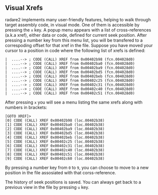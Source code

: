 ## Visual Xrefs

radare2 implements many user-friendly features, helping to walk through target assembly code, in visual mode. One of them is accessible by pressing the `x` key. A popup menu appears with a list of cross-references (a.k.a xref), either data or code, defined for current seek position. After pressing a number key from this menu list, you will be transfered to a correspoding offset for that xref in the file.
Suppose you have moved your cursor to a position in code where the following list of xrefs is defined:

    |  ....--> ; CODE (CALL) XREF from 0x00402b98 (fcn.004028d0)
    |  ....--> ; CODE (CALL) XREF from 0x00402ba0 (fcn.004028d0)
    |  ....--> ; CODE (CALL) XREF from 0x00402ba9 (fcn.004028d0)
    |  ....--> ; CODE (CALL) XREF from 0x00402bd5 (fcn.004028d0)
    |  ....--> ; CODE (CALL) XREF from 0x00402beb (fcn.004028d0)
    |  ....--> ; CODE (CALL) XREF from 0x00402c25 (fcn.004028d0)
    |  ....--> ; CODE (CALL) XREF from 0x00402c31 (fcn.004028d0)
    |  ....--> ; CODE (CALL) XREF from 0x00402c40 (fcn.004028d0)
    |  ....--> ; CODE (CALL) XREF from 0x00402c51 (fcn.004028d0)
    
After pressing `x` you will see a menu listing the same xrefs along with numbers in brackets:

    [GOTO XREF]>
    [0] CODE (CALL) XREF 0x00402b98 (loc.00402b38)
    [1] CODE (CALL) XREF 0x00402ba0 (loc.00402b38)
    [2] CODE (CALL) XREF 0x00402ba9 (loc.00402b38)
    [3] CODE (CALL) XREF 0x00402bd5 (loc.00402b38)
    [4] CODE (CALL) XREF 0x00402beb (loc.00402b38)
    [5] CODE (CALL) XREF 0x00402c25 (loc.00402b38)
    [6] CODE (CALL) XREF 0x00402c31 (loc.00402b38)
    [7] CODE (CALL) XREF 0x00402c40 (loc.00402b38)
    [8] CODE (CALL) XREF 0x00402c51 (loc.00402b38)
    [9] CODE (CALL) XREF 0x00402c60 (loc.00402b38)

By pressing a number key from `0` to `9`, you can choose to move to a new position in the file assosiated with that corss-reference.

The history of seek positions is saved. You can always get back to a previous view in the file by pressing `u` key.
